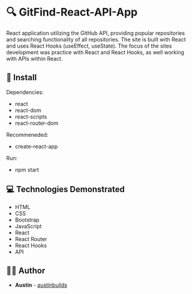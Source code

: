 # :mag: GitFind-React-API-App
React application utilizing the GitHub API, providing popular repositories and searching functionality of all repositories. The site is built with React and uses React Hooks (useEffect, useState). The focus of the sites development was practice with React and React Hooks, as well working with APIs within React.


## :floppy_disk: Install

Dependencies:
* react
* react-dom
* react-scripts
* react-router-dom

Recommeneded:
* create-react-app

Run:
* npm start


## :computer: Technologies Demonstrated

- HTML
- CSS
- Bootstrap
- JavaScript
- React
- React Router
- React Hooks
- API


## :man_technologist: Author

* **Austin** - [austinbuilds](https://github.com/austinbuilds)
